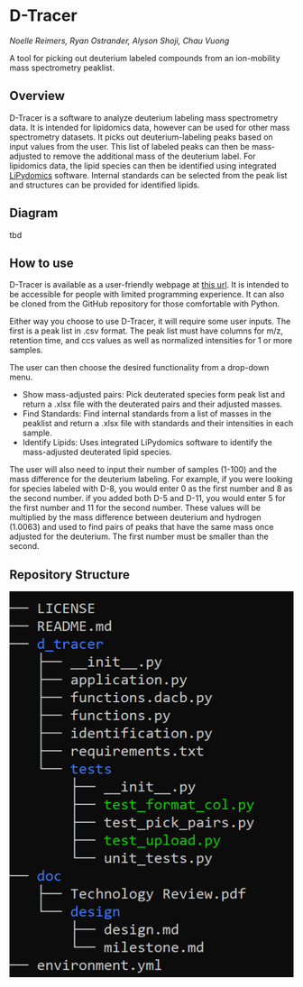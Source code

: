 # D-Tracer
*Noelle Reimers, Ryan Ostrander, Alyson Shoji, Chau Vuong* 

A tool for picking out deuterium labeled compounds from an ion-mobility mass spectrometry peaklist.

## Overview 

D-Tracer is a software to analyze deuterium labeling mass spectrometry data. It is intended for lipidomics data, however can be used for other mass spectrometry datasets. It picks out deuterium-labeling peaks based on input values from the user. This list of labeled peaks can then be mass-adjusted to remove the additional mass of the deuterium label. For lipidomics data, the lipid species can then be identified using integrated [LiPydomics](https://github.com/dylanhross/lipydomics) 
software. Internal standards can be selected from the peak list and structures can be provided for identified lipids. 

## Diagram

tbd

## How to use

D-Tracer is available as a user-friendly webpage at [this url](https://nreimers99-d-tracer-scriptsapplication-mtmw3o.streamlit.app/). It is intended to be accessible for people with limited programming experience. It can also be cloned from the GitHub repository for those comfortable with Python.

Either way you choose to use D-Tracer, it will require some user inputs. The first is a peak list in .csv format. The peak list must have columns for m/z, retention time, and ccs values as well as normalized intensities for 1 or more samples. 

The user can then choose the desired functionality from a drop-down menu. 
* Show mass-adjusted pairs: Pick deuterated species form peak list and return a .xlsx file with the deuterated pairs and their adjusted masses.
* Find Standards: Find internal standards from a list of masses in the peaklist and return a .xlsx file with standards and their intensities in each sample.
* Identify Lipids: Uses integrated LiPydomics software to identify the mass-adjusted deuterated lipid species.

The user will also need to input their number of samples (1-100) and the mass difference for the deuterium labeling. For example, if you were looking for species labeled with D-8, you would enter 0 as the first number and 8 as the second number. if you added both D-5 and D-11, you would enter 5 for the first number and 11 for the second number. These values will be multiplied by the mass difference between deuterium and hydrogen (1.0063) and used to find pairs of peaks that have the same mass once adjusted for the deuterium. The first number must be smaller than the second.

## Repository Structure

![Structure of D-Tracer](/doc/dtracer_repo_tree_crop.png)


